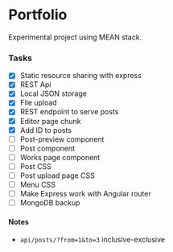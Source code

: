 # Portfolio

Experimental project using MEAN stack.

### Tasks

- [x] Static resource sharing with express
- [x] REST Api
- [X] Local JSON storage
- [x] File upload
- [x] REST endpoint to serve posts
- [x] Editor page chunk
- [x] Add ID to posts
- [ ] Post-preview component
- [ ] Post component
- [ ] Works page component
- [ ] Post CSS
- [ ] Post upload page CSS
- [ ] Menu CSS
- [ ] Make Express work with Angular router
- [ ] MongoDB backup

#### Notes

- `api/posts/?from=1&to=3` inclusive-exclusive